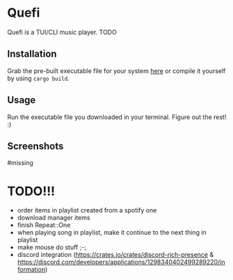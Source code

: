# Quefi
Quefi is a TUI/CLI music player.
TODO
## Installation
Grab the pre-built executable file for your system [here](https://github.com/nieboczek/quefi/releases/latest) or compile it yourself by using `cargo build`.
## Usage
Run the executable file you downloaded in your terminal.
Figure out the rest! :)
## Screenshots
#missing
# TODO!!!
- order items in playlist created from a spotify one
- download manager items
- finish Repeat::One
- when playing song in playlist, make it continue to the next thing in playlist
- make mouse do stuff ;-;
- discord integration (https://crates.io/crates/discord-rich-presence & https://discord.com/developers/applications/1298340402499289220/information)
